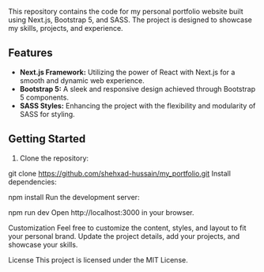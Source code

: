 This repository contains the code for my personal portfolio website built using Next.js, Bootstrap 5, and SASS. The project is designed to showcase my skills, projects, and experience.

## Features

- **Next.js Framework:** Utilizing the power of React with Next.js for a smooth and dynamic web experience.
- **Bootstrap 5:** A sleek and responsive design achieved through Bootstrap 5 components.
- **SASS Styles:** Enhancing the project with the flexibility and modularity of SASS for styling.

## Getting Started

1. Clone the repository:

 
git clone https://github.com/shehxad-hussain/my_portfolio.git
Install dependencies:


npm install
Run the development server:


npm run dev
Open http://localhost:3000 in your browser.

Customization
Feel free to customize the content, styles, and layout to fit your personal brand. Update the project details, add your projects, and showcase your skills.

License
This project is licensed under the MIT License.